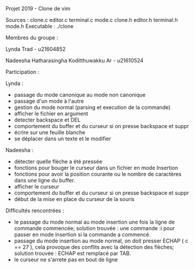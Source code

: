 Projet 2019 - Clone de vim

Sources : clone.c editor.c terminal.c mode.c clone.h editor.h terminal.h mode.h
Executable : ./clone

Membres du groupe :

Lynda Trad                                  - u21604852

Nadeesha Hatharasingha Koditthuwakku Ar     - u21610524

Participation : 

Lynda : 

- passage du mode canonique au mode non canonique
- passage d'un mode à l'autre
- gestion du mode normal (parsing et execution de la commande)
- afficher le fichier en argument
- detecter backspace et DEL
- comportement du buffer et du curseur si on presse backspace et suppr
- écrire sur une feuille blanche
- se déplacer dans un texte et le modifier

Nadeesha :

- détecter quelle flèche a été pressée
- fonctions pour bouger le curseur dans un fichier en mode Insertion 
- fonctions pour avoir la position courante ou le nombre de caractères dans une ligne du buffer.
- afficher le curseur
- comportement du buffer et du curseur si on presse backspace et suppr
- début de la mise en place du curseur de la souris


Difficultés rencontrées :

- le passage du mode normal au mode insertion une fois la ligne de commande commencée;
    solution trouvée : une commande :i pour passer en mode insertion si la commande a commencé.
- passage du mode insertion au mode normal, on doit presser ECHAP ( c == 27 ), cela provoque des
conflits avec la détection des flèches;
    solution trouvée : ECHAP est remplacé par TAB.
- le curseur ne s'arrete pas en bout de ligne 